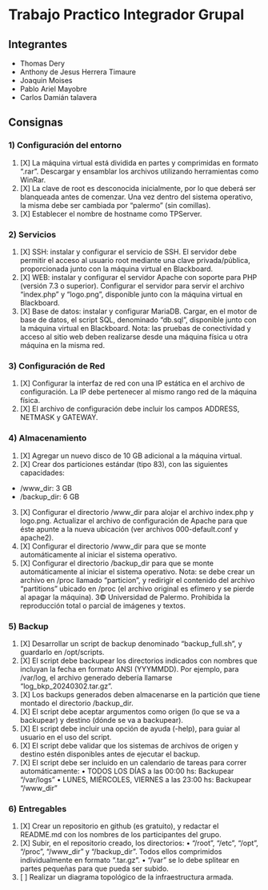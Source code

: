 # Trabajo Practico Integrador Grupal

## Integrantes
* Thomas Dery
* Anthony de Jesus Herrera Timaure
* Joaquin Moises
* Pablo Ariel Mayobre
* Carlos Damián talavera

## Consignas

### 1) Configuración del entorno

1) [X] La máquina virtual está dividida en partes y comprimidas en formato “.rar”. Descargar y ensamblar los archivos utilizando herramientas como WinRar.
2) [X] La clave de root es desconocida inicialmente, por lo que deberá ser blanqueada antes de comenzar. Una vez dentro del sistema operativo, la misma debe ser cambiada por “palermo” (sin comillas).
3) [X] Establecer el nombre de hostname como TPServer.
    
### 2) Servicios
1) [X] SSH: instalar y configurar el servicio de SSH. El servidor debe permitir el acceso al usuario root mediante una clave privada/pública, proporcionada junto con la
máquina virtual en Blackboard.
2) [X] WEB: instalar y configurar el servidor Apache con soporte para PHP (versión 7.3 o superior). Configurar el servidor para servir el archivo “index.php” y “logo.png”,
disponible junto con la máquina virtual en Blackboard.
3) [X] Base de datos: instalar y configurar MariaDB. Cargar, en el motor de base de
datos, el script SQL, denominado “db.sql”, disponible junto con la máquina virtual
en Blackboard.
Nota: las pruebas de conectividad y acceso al sitio web deben realizarse desde una
máquina física u otra máquina en la misma red.
### 3) Configuración de Red
1) [X] Configurar la interfaz de red con una IP estática en el archivo de configuración. La
IP debe pertenecer al mismo rango red de la máquina física.
2) [X] El archivo de configuración debe incluir los campos ADDRESS, NETMASK y
GATEWAY.
### 4) Almacenamiento
1) [X] Agregar un nuevo disco de 10 GB adicional a la máquina virtual.
2) [X] Crear dos particiones estándar (tipo 83), con las siguientes capacidades:
* /www_dir: 3 GB
* /backup_dir: 6 GB
3) [X] Configurar el directorio /www_dir para alojar el archivo index.php y logo.png.
Actualizar el archivo de configuración de Apache para que éste apunte a la nueva
ubicación (ver archivos 000-default.conf y apache2).
4) [X] Configurar el directorio /www_dir para que se monte automáticamente al iniciar
el sistema operativo.
5) [X] Configurar el directorio /backup_dir para que se monte automáticamente al iniciar
el sistema operativo.
Nota: se debe crear un archivo en /proc llamado “particion”, y redirigir el contenido del
archivo “partitions” ubicado en /proc (el archivo original es efímero y se pierde al apagar
la máquina).
3© Universidad de Palermo. Prohibida la reproducción total o parcial de imágenes y textos.
### 5) Backup
1) [X] Desarrollar un script de backup denominado “backup_full.sh”, y guardarlo en
/opt/scripts.
2) [X] El script debe backupear los directorios indicados con nombres que incluyan la
fecha en formato ANSI (YYYMMDD). Por ejemplo, para /var/log, el archivo
generado debería llamarse “log_bkp_20240302.tar.gz”.
3) [X] Los backups generados deben almacenarse en la partición que tiene montado el
directorio /backup_dir.
4) [X] El script debe aceptar argumentos como origen (lo que se va a backupear) y
destino (dónde se va a backupear).
5) [X] El script debe incluir una opción de ayuda (-help), para guiar al usuario en el uso
del script.
6) [X] El script debe validar que los sistemas de archivos de origen y destino estén
disponibles antes de ejecutar el backup.
7) [X] El script debe ser incluido en un calendario de tareas para correr
automáticamente:
• TODOS LOS DÍAS a las 00:00 hs: Backupear “/var/logs”
• LUNES, MIÉRCOLES, VIERNES a las 23:00 hs: Backupear “/www_dir”
### 6) Entregables
1) [X] Crear un repositorio en github (es gratuito), y redactar el README.md con los
nombres de los participantes del grupo.
2) [X] Subir, en el repositorio creado, los directorios:
• “/root”, “/etc”, “/opt”, “/proc”, “/www_dir” y “/backup_dir”. Todos ellos
comprimidos individualmente en formato “.tar.gz”.
• “/var” se lo debe splitear en partes pequeñas para que pueda ser subido.
3) [ ] Realizar un diagrama topológico de la infraestructura armada.